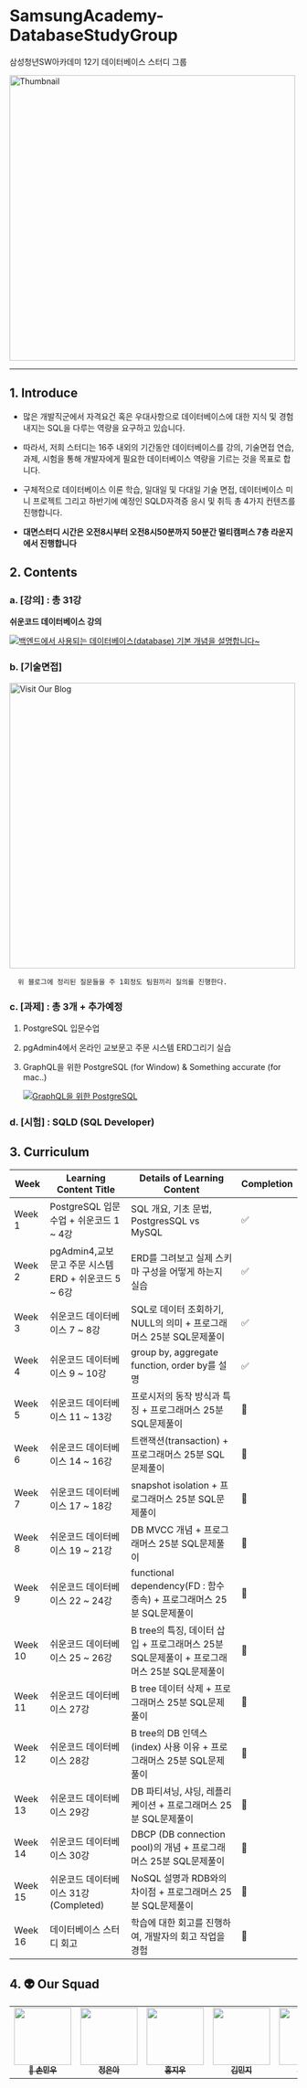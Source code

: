 # SamsungAcademy-DatabaseStudyGroup
삼성청년SW아카데미 12기 데이터베이스 스터디 그룹

<a href="https://your-link-here.com" target="_blank">
  <img src="https://github.com/user-attachments/assets/afd6b48f-1241-438f-9a00-2af8369d61da" alt="Thumbnail" width="500" /></a>

---  
## 1. Introduce

-  많은 개발직군에서 자격요건 혹은 우대사항으로 데이터베이스에 대한 지식 및 경험 내지는 SQL을 다루는 역량을 요구하고 있습니다.

-  따라서, 저희 스터디는 16주 내외의 기간동안 데이터베이스를 강의, 기술면접 연습, 과제, 시험을 통해 개발자에게 필요한 데이터베이스 역량을 기르는 것을 목표로 합니다.

-  구체적으로 데이터베이스 이론 학습, 일대일 및 다대일 기술 면접, 데이터베이스 미니 프로젝트 그리고 하반기에 예정인 SQLD자격증 응시 및 취득 총 4가지 컨텐츠를 진행합니다.

-  **대면스터디 시간은 오전8시부터 오전8시50분까지 50분간 멀티캠퍼스 7층 라운지에서 진행합니다**


## 2. Contents


  ### a. [강의] : 총 31강
  **쉬운코드 데이터베이스 강의**

[![백엔드에서 사용되는 데이터베이스(database) 기본 개념을 설명합니다~](https://img.youtube.com/vi/aL0XXc1yGPs/0.jpg)](https://www.youtube.com/watch?v=aL0XXc1yGPs&list=PLcXyemr8ZeoREWGhhZi5FZs6cvymjIBVe)


### b. [기술면접]<a href="https://dev-coco.tistory.com/158" target="_blank">
  <img src="https://github.com/user-attachments/assets/2bef49b9-3d72-4ce2-a17f-476b5f743f2b" alt="Visit Our Blog" width="500" /></a>

      위 블로그에 정리된 질문들을 주 1회정도 팀원끼리 질의를 진행한다.



  ### c. [과제] : 총 3개 + 추가예정
  

  1. PostgreSQL 입문수업

  2.  pgAdmin4에서 온라인 교보문고 주문 시스템 ERD그리기 실습

  3.  GraphQL을 위한 PostgreSQL  (for Window)   &  Something accurate (for mac..)

        [![GraphQL을 위한 PostgreSQL](https://img.youtube.com/vi/VEuwL_ymefk/0.jpg)](https://www.youtube.com/watch?v=VEuwL_ymefk&list=PLLDrd87CR4wjTCM53gZcffnJmpyAWJERL&index=1)

  
  ### d. [시험] : SQLD (SQL Developer)



## 3. Curriculum


| Week    | Learning Content Title        | Details of Learning Content                        | Completion   |
|---------|-------------------------------|----------------------------------------------------|--------------|
| Week 1  | PostgreSQL 입문수업 + 쉬운코드 1 ~ 4강     | SQL 개요, 기초 문법, PostgresSQL vs MySQL     | ✅           |
| Week 2  | pgAdmin4,교보문고 주문 시스템 ERD + 쉬운코드 5 ~ 6강   | ERD를 그려보고 실제 스키마 구성을 어떻게 하는지 실습   | ✅            |
| Week 3  | 쉬운코드 데이터베이스 7 ~ 8강 | SQL로 데이터 조회하기, NULL의 의미 + 프로그래머스 25분 SQL문제풀이   | ✅           |
| Week 4  | 쉬운코드 데이터베이스 9 ~ 10강 | group by, aggregate function, order by를 설명  | ✅          |
| Week 5  | 쉬운코드 데이터베이스 11 ~ 13강 | 프로시저의 동작 방식과 특징 + 프로그래머스 25분 SQL문제풀이  | 📅          |
| Week 6  | 쉬운코드 데이터베이스 14 ~ 16강 | 트랜잭션(transaction) + 프로그래머스 25분 SQL문제풀이     | 📅          |
| Week 7  | 쉬운코드 데이터베이스 17 ~ 18강 | snapshot isolation + 프로그래머스 25분 SQL문제풀이| 📅          |
| Week 8  | 쉬운코드 데이터베이스 19 ~ 21강 |  DB MVCC 개념 + 프로그래머스 25분 SQL문제풀이    | 📅          |
| Week 9  | 쉬운코드 데이터베이스 22 ~ 24강 | functional dependency(FD : 함수 종속) + 프로그래머스 25분 SQL문제풀이     | 📅          |
| Week 10  | 쉬운코드 데이터베이스 25 ~ 26강 | B tree의 특징, 데이터 삽입 + 프로그래머스 25분 SQL문제풀이  + 프로그래머스 25분 SQL문제풀이       | 📅          |
| Week 11  | 쉬운코드 데이터베이스 27강 |  B tree 데이터 삭제 + 프로그래머스 25분 SQL문제풀이    | 📅          |
| Week 12  | 쉬운코드 데이터베이스 28강 |   B tree의 DB 인덱스(index) 사용 이유 + 프로그래머스 25분 SQL문제풀이    | 📅          |
| Week 13  | 쉬운코드 데이터베이스 29강 | DB 파티셔닝, 샤딩, 레플리케이션 + 프로그래머스 25분 SQL문제풀이  | 📅          |
| Week 14  | 쉬운코드 데이터베이스 30강 | DBCP (DB connection pool)의 개념 + 프로그래머스 25분 SQL문제풀이 | 📅          |
| Week 15  | 쉬운코드 데이터베이스 31강(Completed) | NoSQL 설명과 RDB와의 차이점 + 프로그래머스 25분 SQL문제풀이   | 📅          |
| Week 16  | 데이터베이스 스터디 회고 | 학습에 대한 회고를 진행하여, 개발자의 회고 작업을 경험 | 📅          |


## 4. 👽 Our Squad

<table>
  <tr>
    <td align="center"><a href="https://github.com/MarkSon-42"><img src="https://avatars.githubusercontent.com/u/84828274?v=4?s=100" width="100px;" alt=""/><br /><sub><b>👑
 손민우</b></sub></a><br /></td>
    <td align="center"><a href="https://github.com/eunah320"><img src="https://avatars.githubusercontent.com/u/66278677?v=4?s=100" width="100px;" alt=""/><br /><sub><b>
정은아</b></sub></a><br /></td>
    <td align="center"><a href="https://github.com/lov-etan"><img src="https://avatars.githubusercontent.com/u/171107738?v=4?s=100" width="100px;" alt=""/><br /><sub><b>
홍지우</b></sub></a><br /></td>
    <td align="center"><a href="https://github.com/minjeeki"><img src="https://avatars.githubusercontent.com/u/148981647?v=4?s=100" width="100px;" alt=""/><br /><sub><b>
김민지</b></sub></a><br /></td>
    <td align="center"><a href="https://github.com/unboxing96"><img src="https://avatars.githubusercontent.com/u/102353544?v=4?s=100" width="100px;" alt=""/><br /><sub><b>
김태현</b></sub></a><br /></td>
    <td align="center"><a href="https://github.com/tkdgk1204"><img src="https://avatars.githubusercontent.com/u/176989615?v=4?s=100" width="100px;" alt=""/><br /><sub><b>
오상하</b></sub></a><br /></td>
  </tr>
</table>
